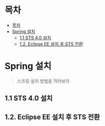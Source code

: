 # 목차
- [목차](#목차)
- [Spring 설치](#spring-설치)
  - [1.1 STS 4.0 설치](#11-sts-40-설치)
  - [1.2. Eclipse EE 설치 후 STS 전환](#12-eclipse-ee-설치-후-sts-전환)


# Spring 설치
> 스프링 설치 방법을 적어보자


## 1.1 STS 4.0 설치

## 1.2. Eclipse EE 설치 후 STS 전환

## 

##
